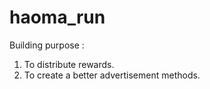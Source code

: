 # haoma_run
Building purpose :
1. To distribute rewards.
2. To create a better advertisement methods.
